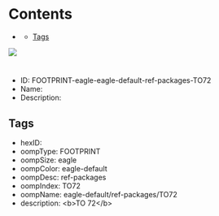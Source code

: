 



Contents
========

* [](#)
	* [Tags](#tags)
  
![][im]
# 

- ID: FOOTPRINT-eagle-eagle-default-ref-packages-TO72
- Name: 
- Description: 

## Tags

- hexID: 
- oompType: FOOTPRINT
- oompSize: eagle
- oompColor: eagle-default
- oompDesc: ref-packages
- oompIndex: TO72
- oompName: eagle-default/ref-packages/TO72
- description: &lt;b&gt;TO 72&lt;/b&gt;



[im]: image.png
